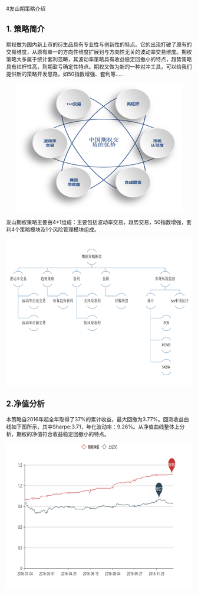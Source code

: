 #友山期策略介绍

## 1. 策略简介

期权做为国内新上市的衍生品具有专业性与创新性的特点。它的出现打破了原有的交易维度，从原有单一的方向性维度扩展到与方向性无关的波动率交易维度。期权策略大多属于统计套利范畴，其波动率策略具有收益稳定回撤小的特点，趋势策略具有杠杆性高，到期盈亏确定性特点。期权又做为新的一种对冲工具，可以给我们提供新的策略开发思路，如50指数增强、套利等.....

<center>
<img src="plot/photo1_1.png" width="450" height="350" alt="期权介绍"/>
</center>



友山期权策略主要由4+1组成：主要包括波动率交易，趋势交易，50指数增强，套利4个策略模块及1个风险管理模块组成。

<center>
<img src="plot/photo1_2.png" width=600 height=400 alt="策略框架"/>
</center>



## 2.净值分析

本策略自2016年起全年取得了37%的累计收益，最大回撤为3.77%。回测收益曲线如下图所示，其中Sharpe:3.71，年化波动率：9.26%。从净值曲线整体上分析，期权的净值符合收益稳定回撤小的特点。

<center>
<img src="plot/nav.png" width="800" height="400" alt="nav"/>
</center>





















